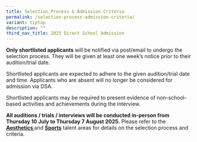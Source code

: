 ```yaml
---
title: Selection Process & Admission Criteria
permalink: /selection-process-admission-criteria/
variant: tiptap
description: ""
third_nav_title: 2025 Direct School Admission
---
```

<p><strong>Only shortlisted applicants</strong> will be notified via post/email
to undergo the selection process. They will be given at least one week’s
notice prior to their audition/trial date.&nbsp;</p>
<p></p>
<p>Shortlisted applicants are expected to adhere to the given audition/trial
date and time. Applicants who are absent will no longer be considered for
admission via DSA.&nbsp;&nbsp;</p>
<p></p>
<p>Shortlisted applicants may be required to present evidence of non-school-based
activities and achievements during the interview.</p>
<p></p>
<p><strong>All auditions / trials /&nbsp;interviews will be conducted in-person from Thursday 10 July to Thursday 7 August 2025.</strong> Please
refer to the <strong><a href="/files/2025_Direct_School_Admission_Exercise__Aesthetics__Updated_Ver.pdf" rel="noopener noreferrer nofollow" target="_blank">Aesthetics </a></strong>and&nbsp;<strong><a href="/files/2025_Direct_School_Admission_Exercise__Sports_Updated.pdf" rel="noopener noreferrer nofollow" target="_blank">Sports</a></strong> talent
areas for details on the selection process and criteria.</p>